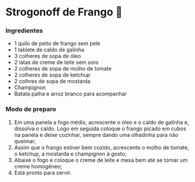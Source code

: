 # Strogonoff de Frango :chicken:
### Ingredientes
- 1 quilo de peito de frango sem pele
- 1 tablete de caldo de galinha
- 3 colheres de sopa de óleo
- 2 latas de creme de leite sem soro
- 2 colheres de sopa de molho de tomate 
- 2 colheres de sopa de ketchup
- 2 colhres de sopa de mostarda
- Champignon
- Batata palha e arroz branco para acompanhar
### Modo de preparo
1. Em uma panela a fogo médio, acrescente o óleo e o caldo de galinha e, dissolva o caldo. Logo em seguida coloque o frango picado em cubos na panela e deixe cozinhar, sempre dando uma olhadinha para não queimar;
1. Assim que o frango estiver bem cozido, acrescente o molho de tomate, o ketchup, a mostarda e champignon à gosto;
1. Abaixe o fogo e coloque o creme de leite e mexa bem até se tornar um creme homogêneo;
1. Está pronto para servir. 

